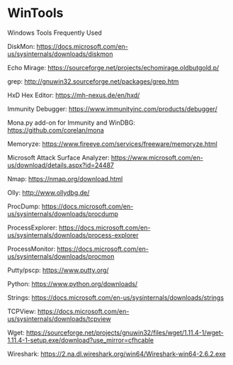 # WinTools
Windows Tools Frequently Used

DiskMon: https://docs.microsoft.com/en-us/sysinternals/downloads/diskmon

Echo Mirage: https://sourceforge.net/projects/echomirage.oldbutgold.p/

grep: http://gnuwin32.sourceforge.net/packages/grep.htm

HxD Hex Editor: https://mh-nexus.de/en/hxd/

Immunity Debugger: https://www.immunityinc.com/products/debugger/

Mona.py add-on for Immunity and WinDBG: https://github.com/corelan/mona

Memoryze: https://www.fireeye.com/services/freeware/memoryze.html

Microsoft Attack Surface Analyzer: https://www.microsoft.com/en-us/download/details.aspx?id=24487

Nmap: https://nmap.org/download.html

Olly: http://www.ollydbg.de/

ProcDump: https://docs.microsoft.com/en-us/sysinternals/downloads/procdump

ProcessExplorer: https://docs.microsoft.com/en-us/sysinternals/downloads/process-explorer

ProcessMonitor: https://docs.microsoft.com/en-us/sysinternals/downloads/procmon

Putty/pscp: https://www.putty.org/

Python: https://www.python.org/downloads/

Strings: https://docs.microsoft.com/en-us/sysinternals/downloads/strings

TCPView: https://docs.microsoft.com/en-us/sysinternals/downloads/tcpview

Wget: https://sourceforge.net/projects/gnuwin32/files/wget/1.11.4-1/wget-1.11.4-1-setup.exe/download?use_mirror=cfhcable

Wireshark: https://2.na.dl.wireshark.org/win64/Wireshark-win64-2.6.2.exe
